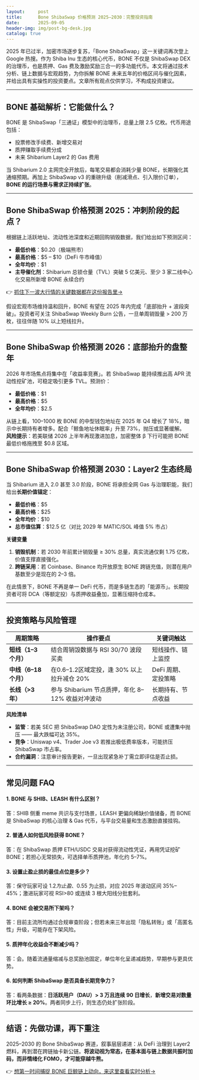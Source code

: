 ```yaml
---
layout:     post
title:      Bone ShibaSwap 价格预测 2025–2030：完整投资指南
date:       2025-09-05
header-img: img/post-bg-desk.jpg
catalog: true
---
```


2025 年已过半，加密市场逐步复苏，「Bone ShibaSwap」这一关键词再次登上 Google 热搜。作为 Shiba Inu 生态的核心代币，BONE 不仅是 ShibaSwap DEX 的治理币，也是质押、Gas 费及激励奖励三合一的多功能代币。本文将通过技术分析、链上数据与宏观趋势，为你拆解 BONE 未来五年的价格区间与催化因素，并给出具有实操性的投资要点。文章所有观点仅供学习，不构成投资建议。

---

## BONE 基础解析：它能做什么？

BONE 是 ShibaSwap「三通证」模型中的治理币，总量上限 2.5 亿枚。代币用途包括：

- 投票修改手续费、新增交易对  
- 质押赚取手续费分成  
- 未来 Shibarium Layer2 的 Gas 费用  

当 Shibarium 2.0 主网完全开放后，每笔交易都会消耗少量 BONE，长期强化其通缩预期。再加上 ShibaSwap v3 的重磅升级（削减滑点、引入限价订单），**BONE 的运行场景与需求正持续扩张**。

---

## Bone ShibaSwap 价格预测 2025：冲刺阶段的起点？

根据链上活跃地址、流动性池深度和近期回购销毁数据，我们给出如下预测区间：

- **最低价格**：$0.20（极端熊市）  
- **最高价格**：$5 – $10（DeFi 牛市峰值）  
- **全年均价**：$1  
- **主导催化剂**：Shibarium 总锁仓量（TVL）突破 5 亿美元、至少 3 家二线中心化交易所新增 BONE 永续合约

👉 [抓住下一波大行情的关键数据都在这份报告里→](https://okxdog.com/)

假设宏观市场维持温和回升，BONE 有望在 2025 年内完成「底部抬升 + 波段突破」。投资者可关注 ShibaSwap Weekly Burn 公告，一旦单周销毁量 > 200 万枚，往往伴随 10% 以上短线拉升。

---

## Bone ShibaSwap 价格预测 2026：底部抬升的盘整年

2026 年市场焦点将集中在「收益率竞赛」。若 ShibaSwap 能持续推出高 APR 流动性挖矿池，可稳定吸引更多 TVL。预测价：

- **最低价格**：$1  
- **最高价格**：$5  
- **全年均价**：$2.5  

从链上看，100–1000 枚 BONE 的中型钱包地址在 2025 年 Q4 增长了 18%，暗示中长期持有者增多。配合「鲸鱼地址休眠率」升至 73%，抛压或显著缓解。  
**风险提示**：若美联储 2026 上半年再现激进加息，加密整体 β 下行可能把 BONE 最低价格拖拽至 $0.8 区域。

---

## Bone ShibaSwap 价格预测 2030：Layer2 生态终局

当 Shibarium 进入 2.0 甚至 3.0 阶段，BONE 将承担全网 Gas 与治理职能，我们给出**长期价值锚定**：

- **最低价格**：$5  
- **最高价格**：$25  
- **全年均价**：$10  
- **总市值估算**：$12.5 亿（对比 2029 年 MATIC/SOL 峰值 5% 市占）

**关键变量**  
1. **销毁机制**：若 2030 年前累计销毁量 ≥ 30% 总量，真实流通仅剩 1.75 亿枚，价值支撑直接强化。  
2. **跨链采用**：若 Coinbase、Binance 均开放原生 BONE 跨链充值，则潜在用户基数至少是现在的 2–3 倍。  

在此情景下，BONE 不再是单一 DeFi 代币，而是多链生态的「能源币」。长期投资者可将 DCA（等额定投）与质押收益叠加，显著压缩持仓成本。

---

## 投资策略与风险管理

| 周期策略 | 操作要点 | 关键词触达 |
| --- | --- | --- |
| **短线（1–3 个月）** | 结合周销毁数据与 RSI 30/70 波段买卖 | 短线操作、链上监控 |
| **中线（6–18 个月）** | 在$0.6–$1.2区域定投，逢 30% 以上拉升减仓 20% | DeFi 周期、定投策略 |
| **长线（>3 年）** | 参与 Shibarium 节点质押，年化 8–12% 收益对冲波动 | 长期持有、节点收益 |

**风险清单**  
- **监管**：若美 SEC 把 ShibaSwap DAO 定性为未注册公司，BONE 或遭集中抛压 —— 最大跌幅可达 35%。  
- **竞争**：Uniswap v4、Trader Joe v3 若推出极低费率版本，可能挤压 ShibaSwap 市占率。  
- **合约漏洞**：注意审计报告更新，一旦出现紧急补丁需立即评估是否止损。  

---

## 常见问题 FAQ

#### 1. BONE 与 SHIB、LEASH 有什么区别？  
答：SHIB 侧重 meme 共识与支付场景，LEASH 更偏向稀缺价值储备，而 BONE 是 ShibaSwap 的核心治理 & Gas 代币，与平台交易量和生态激励直接挂钩。

#### 2. 普通人如何低风险获得 BONE？  
答：在 ShibaSwap 质押 ETH/USDC 交易对获得流动性凭证，再用凭证挖矿 BONE；若担心无常损失，可选择单币质押池，年化约 5–7%。

#### 3. 设置止盈止损的最佳点位是多少？  
答：保守玩家可设 $1.2 为止盈、$0.55 为止损，对应 2025 年波动区间 35%–45%；激进玩家可视 RSI>80 或连续 3 根大阳线分批套利。

#### 4. BONE 会被交易所下架吗？  
答：目前主流所均通过合规审查阶段；但若未来三年出现「隐私转账」或「高匿名性」升级，可能存在下架风险。

#### 5. 质押年化收益会不断减少吗？  
答：会。随着流通量缩减与总奖励池固定，单位年化呈递减趋势，早期参与更具优势。

#### 6. 如何判断 ShibaSwap 是否具备长期竞争力？  
答：看两条数据：**日活跃用户（DAU）> 3 万且连续 90 日增长**，**新增交易对数量环比增长 ≥ 20%**。两者同步上行，则生态仍处扩张阶段。

---

## 结语：先做功课，再下重注

2025–2030 的 Bone ShibaSwap 赛道，叙事层层递进：从 DeFi 治理到 Layer2 燃料，再到潜在跨链抽卡新公链。**将波动视为常态，在基本面与链上数据共振时加码，而非情绪化 FOMO，才可能穿越牛熊。**

👉 [想第一时间捕捉 BONE 巨鲸链上动向，来这里查看实时分析→](https://okxdog.com/)